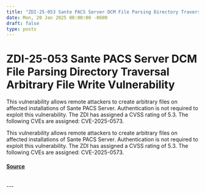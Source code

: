 ```yaml
---
title: "ZDI-25-053 Sante PACS Server DCM File Parsing Directory Traversal Arbitrary File Write Vulnerability"
date: Mon, 20 Jan 2025 00:00:00 -0600
draft: false
type: posts
---
```

# ZDI-25-053 Sante PACS Server DCM File Parsing Directory Traversal Arbitrary File Write Vulnerability





This vulnerability allows remote attackers to create arbitrary files on affected installations of Sante PACS Server. Authentication is not required to exploit this vulnerability. The ZDI has assigned a CVSS rating of 5.3. The following CVEs are assigned: CVE-2025-0573.

This vulnerability allows remote attackers to create arbitrary files on affected installations of Sante PACS Server. Authentication is not required to exploit this vulnerability. The ZDI has assigned a CVSS rating of 5.3. The following CVEs are assigned: CVE-2025-0573.

#### [Source](http://www.zerodayinitiative.com/advisories/ZDI-25-053/)

<br/>
---
